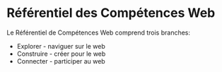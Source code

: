 Référentiel des Compétences Web
=====================

Le Référentiel de Compétences Web comprend trois branches:

* Explorer - naviguer sur le web
* Construire - créer pour le web
* Connecter - participer au web
